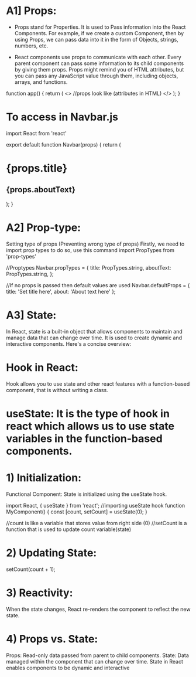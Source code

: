 # A1] Props:
- Props stand for Properties. It is used to Pass information into the React Components. For example, if we create a custom Component, then by using Props, we can pass data into it in the form of Objects, strings, numbers, etc.

- React components use props to communicate with each other. Every parent component can pass some information to its child components by giving them props. Props might remind you of HTML attributes, but you can pass any JavaScript value through them, including objects, arrays, and functions.

function app() {
    return (
        <>
            <Navbar title="Textutils" aboutText="About Textutils" /> //props look like (attributes in HTML)
        </>
    );
}

# To access in Navbar.js 
import React from 'react'

export default function Navbar(props) {
    return (
        <div>
            <h1>{props.title}</h1>
            <h2>{props.aboutText}</h2>
        </div>
    );
}

# A2] Prop-type:
Setting type of props (Preventing wrong type of props)
Firstly, we need to import prop types to do so, use this command
import PropTypes from 'prop-types'

//Proptypes
Navbar.propTypes = {
    title: PropTypes.string,
    aboutText: PropTypes.string,
};

//If no props is passed then default values are used
Navbar.defaultProps = {
    title: 'Set title here',
    about: 'About text here'
};


# A3] State:
In React, state is a built-in object that allows components to maintain and manage data that can change over time. It is used to create dynamic and interactive components. Here's a concise overview:

# Hook in React:
Hook allows you to use state and other react features with a function-based component,  that is without writing a class.

# useState: It is the type of hook in react which allows us to use state variables in the function-based components.

# 1) Initialization:
Functional Component: State is initialized using the useState hook.

import React, { useState } from 'react'; //importing useState hook
function MyComponent() {
  const [count, setCount] = useState(0);
}

//count is like a variable that stores value from right side (0)
//setCount is a function that is used to update count variable(state)

# 2) Updating State:
setCount(count + 1);

# 3) Reactivity:
When the state changes, React re-renders the component to reflect the new state.

# 4) Props vs. State:
Props: Read-only data passed from parent to child components.
State: Data managed within the component that can change over time.
State in React enables components to be dynamic and interactive

